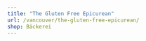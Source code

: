 ```yaml
---
title: "The Gluten Free Epicurean"
url: /vancouver/the-gluten-free-epicurean/
shop: Bäckerei
---
```

